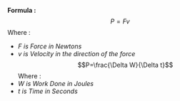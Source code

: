 **Formula :**
$$P=Fv$$
Where :
- *F is Force in Newtons*
- *v is Velocity in the direction of the force*
$$P=\frac{\Delta W}{\Delta t}$$Where :
- *W is Work Done in Joules*
- *t is Time in Seconds*
